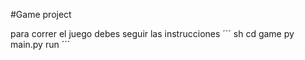 #Game project

para correr el juego debes seguir las instrucciones 
´´´ sh
cd game
py main.py run
´´´ 
